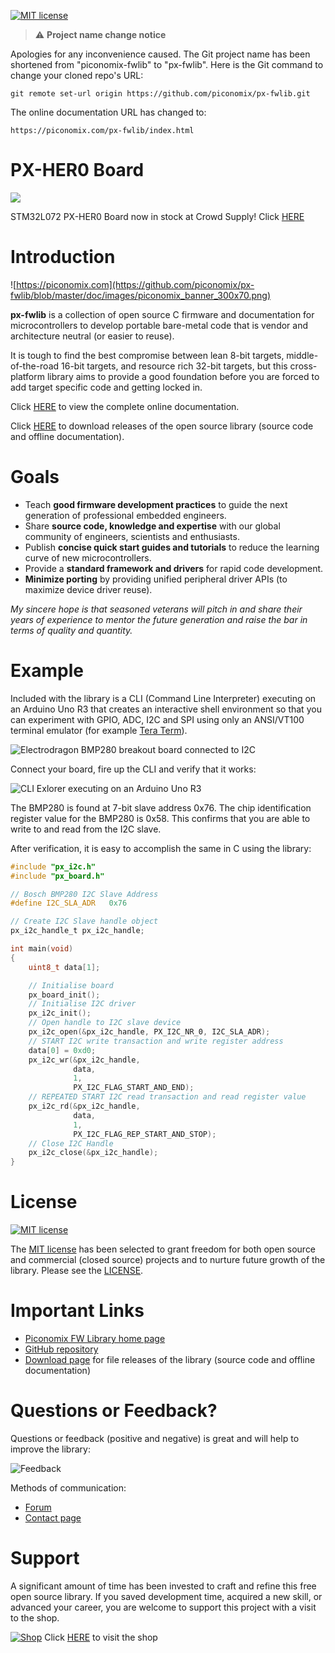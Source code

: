 [![MIT license](http://img.shields.io/badge/license-MIT-brightgreen.svg)](http://opensource.org/licenses/MIT)

> :warning: **Project name change notice**

Apologies for any inconvenience caused. The Git project name has been shortened
from "piconomix-fwlib" to "px-fwlib". Here is the Git command to change your
cloned repo's URL:

    git remote set-url origin https://github.com/piconomix/px-fwlib.git

The online documentation URL has changed to:

    https://piconomix.com/px-fwlib/index.html

# PX-HER0 Board #

![](https://github.com/piconomix/px-fwlib/blob/master/doc/images/hero_board/hero_board_isometric_top_bot.jpg)

STM32L072 PX-HER0 Board now in stock at Crowd Supply! Click [HERE](https://www.crowdsupply.com/piconomix/px-her0-board)

# Introduction #

![https://piconomix.com](https://github.com/piconomix/px-fwlib/blob/master/doc/images/piconomix_banner_300x70.png)

**px-fwlib** is a collection of open source C firmware and documentation
for microcontrollers to develop portable bare-metal code that is vendor and
architecture neutral (or easier to reuse).

It is tough to find the best compromise between lean 8-bit targets,
middle-of-the-road 16-bit targets, and resource rich 32-bit targets, but this
cross-platform library aims to provide a good foundation before you are forced
to add target specific code and getting locked in.

Click [HERE](https://piconomix.com/px-fwlib/index.html) to view the complete online
documentation.

Click [HERE](https://github.com/piconomix/px-fwlib/releases) to download
releases of the open source library (source code and offline documentation).

# Goals #

- Teach **good firmware development practices** to guide the next
  generation of professional embedded engineers.
- Share **source code, knowledge and expertise** with our global community of
  engineers, scientists and enthusiasts.
- Publish **concise quick start guides and tutorials** to reduce the
  learning curve of new microcontrollers.
- Provide a **standard framework and drivers** for rapid code development.
- **Minimize porting** by providing unified peripheral driver APIs
  (to maximize device driver reuse).

*My sincere hope is that seasoned veterans will pitch in and share their
years of experience to mentor the future generation and raise the bar in terms
of quality and quantity.*

# Example #

Included with the library is a CLI (Command Line Interpreter) executing on an
Arduino Uno R3 that creates an interactive shell environment so that you can
experiment with GPIO, ADC, I2C and SPI using only an ANSI/VT100 terminal
emulator (for example [Tera Term](http://en.sourceforge.jp/projects/ttssh2)).

![Electrodragon BMP280 breakout board connected to I2C](https://github.com/piconomix/px-fwlib/blob/master/doc/images/arduino_uno_board/arduino_uno_i2c_slave_bmp280.jpg)

Connect your board, fire up the CLI and verify that it works:

![CLI Exlorer executing on an Arduino Uno R3](https://github.com/piconomix/px-fwlib/blob/master/doc/images/arduino_uno_board/arduino_uno_cli_animated.gif)

The BMP280 is found at 7-bit slave address 0x76. The chip identification
register value for the BMP280 is 0x58. This confirms that you are able to write
to and read from the I2C slave.

After verification, it is easy to accomplish the same in C using the library:

```c
#include "px_i2c.h"
#include "px_board.h"

// Bosch BMP280 I2C Slave Address
#define I2C_SLA_ADR   0x76

// Create I2C Slave handle object
px_i2c_handle_t px_i2c_handle;

int main(void)
{
    uint8_t data[1];

    // Initialise board
    px_board_init();
    // Initialise I2C driver
    px_i2c_init();
    // Open handle to I2C slave device
    px_i2c_open(&px_i2c_handle, PX_I2C_NR_0, I2C_SLA_ADR);
    // START I2C write transaction and write register address
    data[0] = 0xd0;
    px_i2c_wr(&px_i2c_handle,
              data,
              1,
              PX_I2C_FLAG_START_AND_END);
    // REPEATED START I2C read transaction and read register value
    px_i2c_rd(&px_i2c_handle,
              data,
              1,
              PX_I2C_FLAG_REP_START_AND_STOP);
    // Close I2C Handle
    px_i2c_close(&px_i2c_handle);
}
```

# License #

[![MIT license](http://img.shields.io/badge/license-MIT-brightgreen.svg)](http://opensource.org/licenses/MIT)

The [MIT license](https://en.wikipedia.org/wiki/MIT_License)
has been selected to grant freedom for both open source and commercial
(closed source) projects and to nurture future growth of the library. Please see
the [LICENSE](https://github.com/piconomix/px-fwlib/blob/master/LICENSE.md).

# Important Links #

- [Piconomix FW Library home page](https://piconomix.com/px-fwlib/index.html)
- [GitHub repository](https://github.com/piconomix/px-fwlib)
- [Download page](https://sourceforge.net/projects/piconomic-fwlib/files) for file releases of the library (source code and offline documentation)

# Questions or Feedback? #

Questions or feedback (positive and negative) is great and will help to improve
the library:

![Feedback](https://github.com/piconomix/px-fwlib/blob/master/doc/images/feedback_animated.gif)

Methods of communication:
- [Forum](https://piconomix.com/forum)
- [Contact page](https://piconomix.com/contact)

# Support #

A significant amount of time has been invested to craft and refine this free
open source library. If you saved development time, acquired a new skill, or
advanced your career, you are welcome to support this project with a visit to
the shop.

[![Shop](https://github.com/piconomix/px-fwlib/blob/master/doc/images/shop.png)](http://piconomix.com/shop/)
Click [HERE](http://piconomix.com/shop/) to visit the shop

